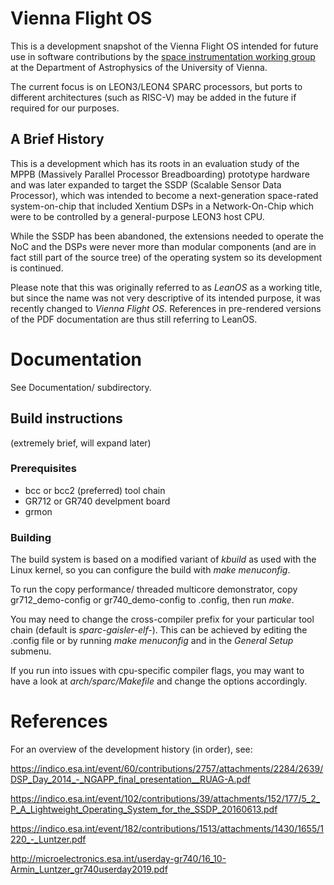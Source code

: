 # Vienna Flight OS

This is a development snapshot of the Vienna Flight OS intended for future use
in software contributions by the
[space instrumentation working group](https://space.univie.ac.at)
at the Department of Astrophysics of the University of Vienna.

The current focus is on LEON3/LEON4 SPARC processors, but ports to different
architectures (such as RISC-V) may be added in the future if required for our
purposes.

## A Brief History

This is a development which has its roots in an evaluation study
of the MPPB (Massively Parallel Processor Breadboarding) prototype hardware
and was later expanded to target the SSDP (Scalable Sensor Data Processor),
which was intended to become a next-generation space-rated
system-on-chip that included Xentium DSPs in a Network-On-Chip which were
to be controlled by a general-purpose LEON3 host CPU.

While the SSDP has been abandoned, the extensions needed to operate the NoC and
the DSPs were never more than modular components (and are in fact still part
of the source tree) of the operating system so its development is continued.

Please note that this was originally referred to as *LeanOS* as a working title,
but since the name was not very descriptive of its intended purpose, it was
recently changed to *Vienna Flight OS*. References in pre-rendered versions of
the PDF documentation are thus still referring to LeanOS.

# Documentation

See Documentation/ subdirectory.


## Build instructions

(extremely brief, will expand later)

### Prerequisites

- bcc or bcc2 (preferred) tool chain
- GR712 or GR740 develpment board
- grmon

### Building

The build system is based on a modified variant of *kbuild* as used with
the Linux kernel, so you can configure the build with *make menuconfig*.

To run the copy performance/ threaded multicore demonstrator, copy
gr712_demo-config or gr740_demo-config to .config, then run *make*.

You may need to change the cross-compiler prefix for your particular tool chain
(default is *sparc-gaisler-elf-*). This can be achieved by editing the .config
file or by running *make menuconfig* and in the *General Setup* submenu.

If you run into issues with cpu-specific compiler flags, you may want to
have a look at *arch/sparc/Makefile* and change the options accordingly.


# References

For an overview of the development history (in order), see:

<https://indico.esa.int/event/60/contributions/2757/attachments/2284/2639/DSP_Day_2014_-_NGAPP_final_presentation__RUAG-A.pdf>

<https://indico.esa.int/event/102/contributions/39/attachments/152/177/5_2_P_A_Lightweight_Operating_System_for_the_SSDP_20160613.pdf>

<https://indico.esa.int/event/182/contributions/1513/attachments/1430/1655/1220_-_Luntzer.pdf>

<http://microelectronics.esa.int/userday-gr740/16_10-Armin_Luntzer_gr740userday2019.pdf>

